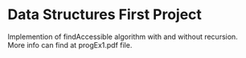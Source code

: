 # Data Structures First Project
Implemention of findAccessible algorithm with and without recursion. <br />
More info can find at progEx1.pdf file.
